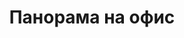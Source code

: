 ---
layout: /panorama.ect
project: '/web/projects/public/on-the-roof-of-the world'
image: 'http://hub.acherno.com/svn/na-pokriva-na-sveta/Site/Panorami/biser_magazin_final_panorama360_01.bmp'
title: 'Панорама на офис'
sitemap: false
---